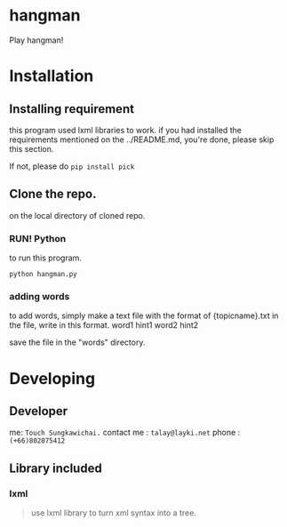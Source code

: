 # hangman

Play hangman!

# Installation

## Installing requirement

this program used lxml libraries to work.
if you had installed the requirements mentioned on the ../README.md, you're done, please skip this section.

If not, please do
` pip install pick `

## Clone the repo.
on the local directory of cloned repo.

### RUN! Python

to run this program.

    python hangman.py


### adding words

to add words, simply make a text file with the format of {topicname}.txt
in the file, write in this format.
    word1 hint1
    word2 hint2

save the file in the "words" directory.

# Developing

## Developer
me: `Touch Sungkawichai.`
contact me :  `talay@layki.net`
phone : ` (+66)802075412`

## Library included

### lxml

> use lxml library to turn xml syntax into a tree.
